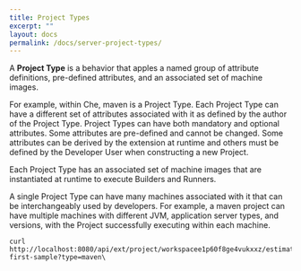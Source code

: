 ```yaml
---
title: Project Types
excerpt: ""
layout: docs
permalink: /docs/server-project-types/
---
```

A **Project Type** is a behavior that apples a named group of attribute definitions, pre-defined attributes, and an associated set of machine images.

For example, within Che, maven is a Project Type. Each Project Type can have a different set of attributes associated with it as defined by the author of the Project Type. Project Types can have both mandatory and optional attributes. Some attributes are pre-defined and cannot be changed. Some attributes can be derived by the extension at runtime and others must be defined by the Developer User when constructing a new Project.

Each Project Type has an associated set of machine images that are instantiated at runtime to execute Builders and Runners.

A single Project Type can have many machines associated with it that can be interchangeably used by developers. For example, a maven project can have multiple machines with different JVM, application server types, and versions, with the Project successfully executing within each machine.
```shell  
curl http://localhost:8080/api/ext/project/workspacee1p60f8ge4vukxxz/estimate/my-first-sample?type=maven\
```
